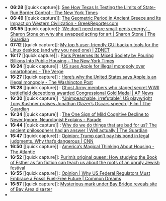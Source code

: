 - **06:28** [[quick capture]]:  [See How Texas Is Testing the Limits of State-Run Border Control - The New York Times](https://www.nytimes.com/interactive/2024/03/20/us/abbott-immigration-texas-border.html)
- **06:49** [[quick capture]]:  [The Geometric Period in Ancient Greece and Its Impact on Western Civilization - GreekReporter.com](https://greekreporter.com/2024/03/20/geometric-period-ancient-greece/)
- **06:55** [[quick capture]]:  [‘We don’t need more small-penis energy’… Sharon Stone on why she swapped acting for art | Sharon Stone | The Guardian](https://www.theguardian.com/film/2024/mar/19/sharon-stone-interview-why-she-swapped-acting-for-art)
- **07:12** [[quick capture]]:  [My top 5 user-friendly GUI backup tools for the Linux desktop (and why you need one) | ZDNET](https://www.zdnet.com/article/my-top-5-user-friendly-gui-backup-tools-for-the-linux-desktop/)
- **16:17** [[quick capture]] : [Paris Preserves Its Mixed Society by Pouring Billions Into Public Housing - The New York Times](https://www.nytimes.com/2024/03/17/realestate/paris-france-housing-costs.html "Paris Preserves Its Mixed Society by Pouring Billions Into Public Housing - The New York Times")
- **16:24** [[quick capture]] : [US sues Apple for illegal monopoly over smartphones - The Verge](https://www.theverge.com/2024/3/21/24105363/apple-doj-monopoly-lawsuit "US sues Apple for illegal monopoly over smartphones - The Verge")
- **16:27** [[quick capture]] : [Here’s why the United States says Apple is an illegal monopoly - The Washington Post](https://www.washingtonpost.com/technology/2024/03/21/apple-doj-antitrust-lawsuit-explained/ "Here’s why the United States says Apple is an illegal monopoly - The Washington Post")
- **16:28** [[quick capture]] : [Ghost Army members who staged secret WWII battlefield deceptions awarded Congressional Gold Medal | AP News](https://apnews.com/article/ghost-army-congressional-gold-medal-ceremony-world-war-ii-7a2deaf1686bca3194d46c77fa0bccb9 "Ghost Army members who staged secret WWII battlefield deceptions awarded Congressional Gold Medal | AP News")
- **16:30** [[quick capture]] : [‘Unimpeachable, irrefutable’: US playwright Tony Kushner praises Jonathan Glazer’s Oscars speech | Film | The Guardian](https://www.theguardian.com/film/2024/mar/21/unimpeachable-irrefutable-us-playwright-tony-kushner-praises-jonathan-glazers-oscars-speech "‘Unimpeachable, irrefutable’: US playwright Tony Kushner praises Jonathan Glazer’s Oscars speech | Film | The Guardian")
- **16:34** [[quick capture]] : [The One Sign of Mild Cognitive Decline to Never Ignore, Neurologist Explains - Parade](https://parade.com/health/sign-of-mild-cognitive-impairment-to-never-ignore-according-to-neurologist "The One Sign of Mild Cognitive Decline to Never Ignore, Neurologist Explains - Parade")
- **16:44** [[quick capture]] : [Why do we do things that are bad for us? The ancient philosophers had an answer | Well actually | The Guardian](https://www.theguardian.com/wellness/2024/mar/21/why-we-do-things-bad-for-us-impulse-habits-akrasia "Why do we do things that are bad for us? The ancient philosophers had an answer | Well actually | The Guardian")
- **16:47** [[quick capture]] : [Opinion: Trump can’t pay his bond in legal judgments. Why that’s dangerous | CNN](https://www.cnn.com/2024/03/20/opinions/trump-bond-financial-problems-ghitis/index.html "Opinion: Trump can’t pay his bond in legal judgments. Why that’s dangerous | CNN")
- **16:50** [[quick capture]] : [America’s Magical Thinking About Housing - The Atlantic](https://www.theatlantic.com/ideas/archive/2024/03/austin-texas-rents-falling-housing/677819/ "America’s Magical Thinking About Housing - The Atlantic")
- **16:52** [[quick capture]]:  [Purim’s original queen: How studying the Book of Esther as fan fiction can teach us about the roots of an unruly Jewish festival](https://theconversation.com/purims-original-queen-how-studying-the-book-of-esther-as-fan-fiction-can-teach-us-about-the-roots-of-an-unruly-jewish-festival-218677)
- **16:55** [[quick capture]] : [Opinion | Why US Federal Regulators Must Embrace a Fossil Fuel-Free Future | Common Dreams](https://www.commondreams.org/opinion/ferc-fossil-fuel-free-future "Opinion | Why US Federal Regulators Must Embrace a Fossil Fuel-Free Future | Common Dreams")
- **16:57** [[quick capture]]:  [Mysterious mark under Bay Bridge reveals site of Bay Area disaster](https://www.sfgate.com/local/article/landmark-bay-bridge-reveals-vanished-site-19257500.php)
-